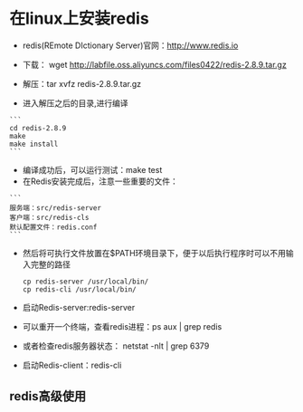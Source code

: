 # 在linux上安装redis


   - redis(REmote DIctionary Server)官网：http://www.redis.io
   - 下载： wget http://labfile.oss.aliyuncs.com/files0422/redis-2.8.9.tar.gz
   - 解压：tar xvfz redis-2.8.9.tar.gz

   - 进入解压之后的目录,进行编译

    ```
    cd redis-2.8.9
    make
    make install
    ```
   - 编译成功后，可以运行测试：make test
   - 在Redis安装完成后，注意一些重要的文件：
    
    ```
    服务端：src/redis-server
    客户端：src/redis-cls
    默认配置文件：redis.conf
    ```
   - 然后将可执行文件放置在$PATH环境目录下，便于以后执行程序时可以不用输入完整的路径
     
     ```
     cp redis-server /usr/local/bin/
     cp redis-cli /usr/local/bin/
     ```
  
  - 启动Redis-server:redis-server
  - 可以重开一个终端，查看redis进程：ps aux | grep redis
  - 或者检查redis服务器状态： netstat -nlt | grep 6379
  - 启动Redis-client：redis-cli

## redis高级使用
